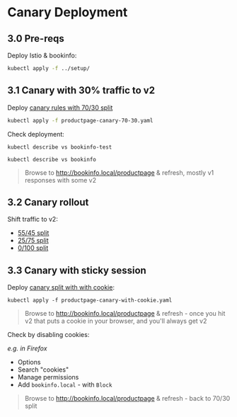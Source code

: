 # Canary Deployment

## 3.0 Pre-reqs

Deploy Istio & bookinfo:

```sh
kubectl apply -f ../setup/
```

## 3.1 Canary with 30% traffic to v2

Deploy [canary rules with 70/30 split](productpage-canary-70-30.yaml)

```sh
kubectl apply -f productpage-canary-70-30.yaml
```

Check deployment:

```
kubectl describe vs bookinfo-test

kubectl describe vs bookinfo
```

> Browse to http://bookinfo.local/productpage & refresh, mostly v1 responses with some v2

## 3.2 Canary rollout

Shift traffic to v2:

- [55/45 split](productpage-canary-55-45.yaml)
- [25/75 split](productpage-canary-25-75.yaml)
- [0/100 split](productpage-canary-0-100.yaml)

## 3.3 Canary with sticky session

Deploy [canary split with with cookie](productpage-canary-with-cookie.yaml):

```
kubectl apply -f productpage-canary-with-cookie.yaml
```

> Browse to http://bookinfo.local/productpage & refresh - once you hit v2 that puts a cookie in your browser, and you'll always get v2

Check by disabling cookies:

_e.g. in Firefox_
- Options
- Search "cookies"
- Manage permissions
- Add `bookinfo.local` - with `Block`

> Browse to http://bookinfo.local/productpage & refresh - back to 70/30 split